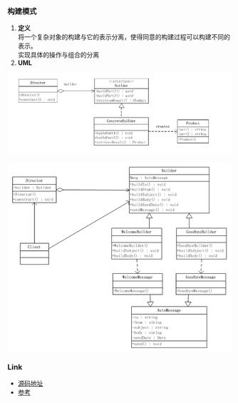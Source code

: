 ### 构建模式
1. **定义**  
将一个复杂对象的构建与它的表示分离，使得同意的构建过程可以构建不同的表示。  
实现具体的操作与组合的分离
2. **UML**    

![builder](builder.png)  
  
![builder](builder2.png) 

### Link
- [源码地址](https://github.com/dzhai/design-pattern/tree/master/src/main/java/net/dzhai/dp/creational/builder)
- [参考](http://www.cnblogs.com/java-my-life/archive/2012/04/07/2433939.html)
